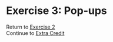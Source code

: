 # Exercise 3: Pop-ups  

Return to [Exercise 2](Exercise_2.md)  
Continue to [Extra Credit](Extra_Credit.md)  
